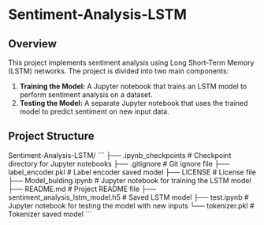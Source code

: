 # Sentiment-Analysis-LSTM

## Overview

This project implements sentiment analysis using Long Short-Term Memory (LSTM) networks. The project is divided into two main components:
1. **Training the Model:** A Jupyter notebook that trains an LSTM model to perform sentiment analysis on a dataset.
2. **Testing the Model:** A separate Jupyter notebook that uses the trained model to predict sentiment on new input data.

## Project Structure
Sentiment-Analysis-LSTM/
\```
├── .ipynb_checkpoints # Checkpoint directory for Jupyter notebooks
├── .gitignore # Git ignore file
├── label_encoder.pkl # Label encoder saved model
├── LICENSE # License file
├── Model_bulding.ipynb # Jupyter notebook for training the LSTM model
├── README.md # Project README file
├── sentiment_analysis_lstm_model.h5 # Saved LSTM model
├── test.ipynb # Jupyter notebook for testing the model with new inputs
└── tokenizer.pkl # Tokenizer saved model
\```
